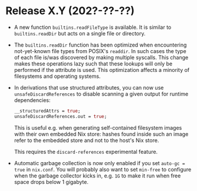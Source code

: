 # Release X.Y (202?-??-??)

* A new function `builtins.readFileType` is available. It is similar to
  `builtins.readDir` but acts on a single file or directory.

* The `builtins.readDir` function has been optimized when encountering not-yet-known
  file types from POSIX's `readdir`. In such cases the type of each file is/was
  discovered by making multiple syscalls. This change makes these operations
  lazy such that these lookups will only be performed if the attribute is used.
  This optimization affects a minority of filesystems and operating systems.

* In derivations that use structured attributes, you can now use `unsafeDiscardReferences`
  to disable scanning a given output for runtime dependencies:
  ```nix
  __structuredAttrs = true;
  unsafeDiscardReferences.out = true;
  ```
  This is useful e.g. when generating self-contained filesystem images with
  their own embedded Nix store: hashes found inside such an image refer
  to the embedded store and not to the host's Nix store.

  This requires the `discard-references` experimental feature.

* Automatic garbage collection is now only enabled if you set `auto-gc
  = true` in `nix.conf`. You will probably also want to set `min-free`
  to configure when the garbage collector kicks in, e.g. `1G` to make
  it run when free space drops below 1 gigabyte.
